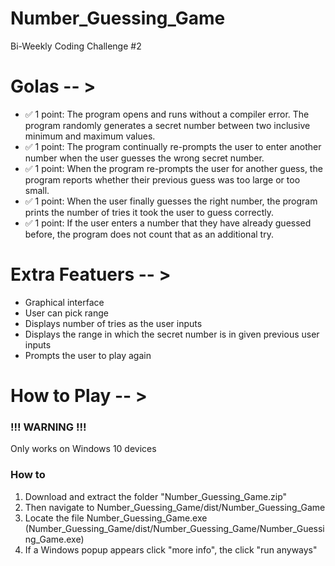 # Number_Guessing_Game
Bi-Weekly Coding Challenge #2

# Golas -- >

* ✅ 1 point: The program opens and runs without a compiler error. The program randomly generates a secret number between two inclusive minimum and maximum values.
* ✅ 1 point: The program continually re-prompts the user to enter another number when the user guesses the wrong secret number.
* ✅ 1 point: When the program re-prompts the user for another guess, the program reports whether their previous guess was too large or too small.
* ✅ 1 point: When the user finally guesses the right number, the program prints the number of tries it took the user to guess correctly.
* ✅ 1 point: If the user enters a number that they have already guessed before, the program does not count that as an additional try. 

# Extra Featuers -- >

* Graphical interface
* User can pick range
* Displays number of tries as the user inputs
* Displays the range in which the secret number is in given previous user inputs
* Prompts the user to play again

# How to Play -- >

### !!! WARNING !!!
Only works on Windows 10 devices

### How to
1. Download and extract the folder "Number_Guessing_Game.zip"
2. Then navigate to Number_Guessing_Game/dist/Number_Guessing_Game
3. Locate the file Number_Guessing_Game.exe (Number_Guessing_Game/dist/Number_Guessing_Game/Number_Guessing_Game.exe)
4. If a Windows popup appears click "more info", the click "run anyways"
